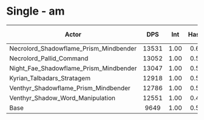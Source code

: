# Single - am
| Actor | DPS | Int | Haste | Crit | Mastery | Vers | DPS Weight |
|---|:---:|:---:|:---:|:---:|:---:|:---:|:---:|
|Necrolord_Shadowflame_Prism_Mindbender|13531|1.00|0.63|0.56|0.72|0.54|0.18|
|Necrolord_Pallid_Command|13052|1.00|0.58|0.56|0.66|0.53|0.19|
|Night_Fae_Shadowflame_Prism_Mindbender|13047|1.00|0.55|0.57|0.75|0.54|0.19|
|Kyrian_Talbadars_Stratagem|12918|1.00|0.54|0.56|0.71|0.54|0.19|
|Venthyr_Shadowflame_Prism_Mindbender|12786|1.00|0.55|0.56|0.71|0.54|0.19|
|Venthyr_Shadow_Word_Manipulation|12551|1.00|0.47|0.56|0.72|0.54|0.20|
|Base|9649|1.00|0.58|0.58|0.75|0.55|0.25|

